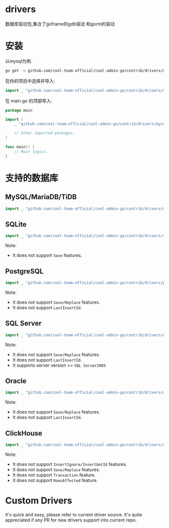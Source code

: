 # drivers

数据库驱动包,集合了goframe的gdb驱动 和gorm的驱动

# 安装

以mysql为例.

```bash
go get -u github.com/cool-team-official/cool-admin-go/contrib/drivers/mysql
```

在你的项目中选择并导入:

```go
import _ "github.com/cool-team-official/cool-admin-go/contrib/drivers/mysql"
```

在 main.go 的顶部导入:

```go
package main

import (
	_ "github.com/cool-team-official/cool-admin-go/contrib/drivers/mysql"

	// Other imported packages.
)

func main() {
	// Main logics.
}
```

# 支持的数据库

## MySQL/MariaDB/TiDB

```go
import _ "github.com/cool-team-official/cool-admin-go/contrib/drivers/mysql"
```

## SQLite

```go
import _ "github.com/cool-team-official/cool-admin-go/contrib/drivers/sqlite"
```

Note:

- It does not support `Save` features.

## PostgreSQL

```go
import _ "github.com/cool-team-official/cool-admin-go/contrib/drivers/pgsql"
```

Note:

- It does not support `Save/Replace` features.
- It does not support `LastInsertId`.

## SQL Server

```go
import _ "github.com/cool-team-official/cool-admin-go/contrib/drivers/mssql"
```

Note:

- It does not support `Save/Replace` features.
- It does not support `LastInsertId`.
- It supports server version >= `SQL Server2005`

## Oracle

```go
import _ "github.com/cool-team-official/cool-admin-go/contrib/drivers/oracle"
```

Note:

- It does not support `Save/Replace` features.
- It does not support `LastInsertId`.

## ClickHouse

```go
import _ "github.com/cool-team-official/cool-admin-go/contrib/drivers/clickhouse"
```

Note:

- It does not support `InsertIgnore/InsertGetId` features.
- It does not support `Save/Replace` features.
- It does not support `Transaction` feature.
- It does not support `RowsAffected` feature.

# Custom Drivers

It's quick and easy, please refer to current driver source.
It's quite appreciated if any PR for new drivers support into current repo.
